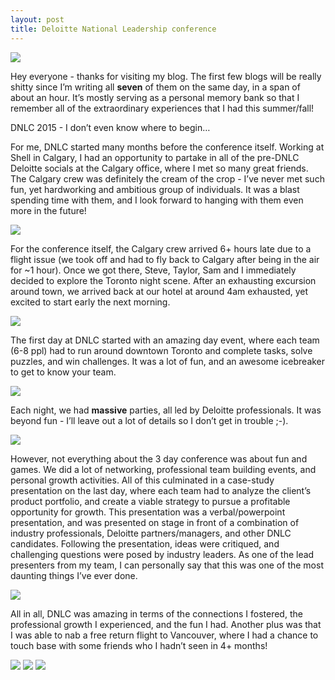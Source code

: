 ```yaml
---
layout: post
title: Deloitte National Leadership conference
---
```


<img src="/images/toronto1.jpg">

Hey everyone - thanks for visiting my blog. The first few blogs will be really shitty since I’m writing all <b>seven</b> of them on the same day, in a span of about an hour. It’s mostly serving as a personal memory bank so that I remember all of the extraordinary experiences that I had this summer/fall!

DNLC 2015 - I don’t even know where to begin…

For me, DNLC started many months before the conference itself. Working at Shell in Calgary, I had an opportunity to partake in all of the pre-DNLC Deloitte socials at the Calgary office, where I met so many great friends. The Calgary crew was definitely the cream of the crop - I’ve never met such fun, yet hardworking and ambitious group of individuals. It was a blast spending time with them, and I look forward to hanging with them even more in the future!

<img src="/images/toronto2.jpg">

For the conference itself, the Calgary crew arrived 6+ hours late due to a flight issue (we took off and had to fly back to Calgary after being in the air for ~1 hour). Once we got there, Steve, Taylor, Sam and I immediately decided to explore the Toronto night scene. After an exhausting excursion around town, we arrived back at our hotel at around 4am exhausted, yet excited to start early the next morning.

<img src="/images/toronto3.jpg">

The first day at DNLC started with an amazing day event, where each team (6-8 ppl) had to run around downtown Toronto and complete tasks, solve puzzles, and win challenges. It was a lot of fun, and an awesome icebreaker to get to know your team.

<img src="/images/toronto5.jpg">

Each night, we had <b>massive</b> parties, all led by Deloitte professionals. It was beyond fun - I’ll leave out a lot of details so I don’t get in trouble ;-).

<img src="/images/toronto4.jpg">

However, not everything about the 3 day conference was about fun and games. We did a lot of networking, professional team building events, and personal growth activities. All of this culminated in a case-study presentation on the last day, where each team had to analyze the client’s product portfolio, and create a viable strategy to pursue a profitable opportunity for growth. This presentation was a verbal/powerpoint presentation, and was presented on stage in front of a combination of industry professionals, Deloitte partners/managers, and other DNLC candidates. Following the presentation, ideas were critiqued, and challenging questions were posed by industry leaders. As one of the lead presenters from my team, I can personally say that this was one of the most daunting things I’ve ever done.

<img src="/images/toronto6.jpg">

All in all, DNLC was amazing in terms of the connections I fostered, the professional growth I experienced, and the fun I had. Another plus was that I was able to nab a free return flight to Vancouver, where I had a chance to touch base with some friends who I hadn’t seen in 4+ months!

<img src="/images/toronto7.jpg">
<img src="/images/toronto8.jpg">
<img src="/images/toronto9.jpg">
